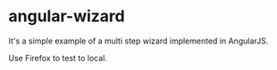 # angular-wizard
It's a simple example of a multi step wizard implemented in AngularJS.

Use Firefox to test to local.
